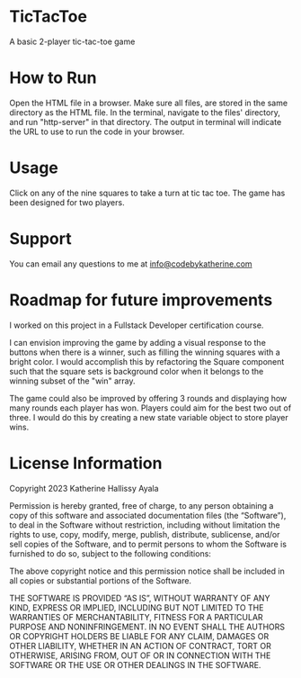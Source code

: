 # TicTacToe
A basic 2-player tic-tac-toe game

# How to Run
Open the HTML file in a browser.  Make sure all files, are stored in the same directory as the HTML file.  In the terminal, 
navigate to the files' directory, and run "http-server" in that directory.  The output in terminal will indicate the URL to use to
run the code in your browser.
# Usage
Click on any of the nine squares to take a turn at tic tac toe.  The game has been designed for two players.
# Support
You can email any questions to me at info@codebykatherine.com
# Roadmap for future improvements
I worked on this project in a Fullstack Developer certification course.  

I can envision improving the game by adding a visual response to the buttons when there is a winner, such as filling the winning squares with a bright color. I would accomplish this by refactoring the Square component such that the square sets is background color when it belongs to the winning subset of the "win" array. 

The game could also be improved by offering 3 rounds and displaying how many rounds each player has won.  Players could aim for the best two out of three.  I would do this by creating a new state variable object to store player wins.
# License Information
Copyright 2023 Katherine Hallissy Ayala

Permission is hereby granted, free of charge, to any person obtaining a copy of this software and associated documentation files (the “Software”), to deal in the Software without restriction, including without limitation the rights to use, copy, modify, merge, publish, distribute, sublicense, and/or sell copies of the Software, and to permit persons to whom the Software is furnished to do so, subject to the following conditions:

The above copyright notice and this permission notice shall be included in all copies or substantial portions of the Software.

THE SOFTWARE IS PROVIDED “AS IS”, WITHOUT WARRANTY OF ANY KIND, EXPRESS OR IMPLIED, INCLUDING BUT NOT LIMITED TO THE WARRANTIES OF MERCHANTABILITY, FITNESS FOR A PARTICULAR PURPOSE AND NONINFRINGEMENT. IN NO EVENT SHALL THE AUTHORS OR COPYRIGHT HOLDERS BE LIABLE FOR ANY CLAIM, DAMAGES OR OTHER LIABILITY, WHETHER IN AN ACTION OF CONTRACT, TORT OR OTHERWISE, ARISING FROM, OUT OF OR IN CONNECTION WITH THE SOFTWARE OR THE USE OR OTHER DEALINGS IN THE SOFTWARE.
